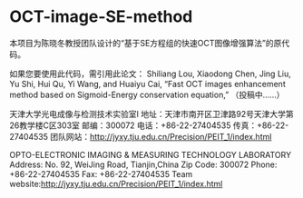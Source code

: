 # OCT-image-SE-method
 
 
本项目为陈晓冬教授团队设计的“基于SE方程组的快速OCT图像增强算法”的原代码。


如果您要使用此代码，需引用此论文： Shiliang Lou, Xiaodong Chen, Jing Liu, Yu Shi, Hui Qu, Yi Wang, and Huaiyu Cai, “Fast OCT images enhancement method based on Sigmoid-Energy conservation equation,”  （投稿中......）


天津大学光电成像与检测技术实验室I
地址：天津市南开区卫津路92号天津大学第26教学楼C区303室
邮编：300072
电话：+86-22-27404535 传真：+86-22-27404535
团队网站：http://jyxy.tju.edu.cn/Precision/PEIT_1/index.html

OPTO-ELECTRONIC IMAGING & MEASURING TECHNOLOGY LABORATORY
Address: No. 92, WeiJing Road, Tianjin,China
Zip Code: 300072
Phone: +86-22-27404535 Fax: +86-22-27404535
Team website:http://jyxy.tju.edu.cn/Precision/PEIT_1/index.html
